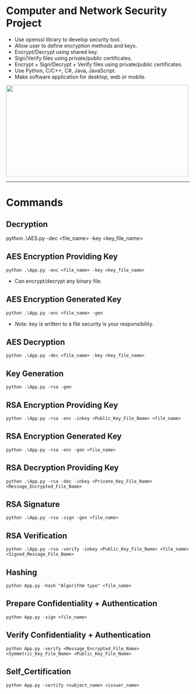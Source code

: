 # Computer and Network Security Project
- Use openssl library to develop security tool.
- Allow user to define encryption methods and keys.
- Encrypt/Decrypt using shared key.
- Sign/Verify files using private/public certificates.
- Encrypt + Sign/Decrypt + Verify files using private/public certificates.
- Use Python, C/C++, C#, Java, JavaScript.
- Make software application for desktop, web or mobile.

<img src="https://fossa.com/blog/content/images/2022/10/openssl.png" width="500" height="250" />


--- 

# Commands

## Decryption

python .\AES.py -dec <file_name> -key <key_file_name>

## AES Encryption Providing Key

```
python .\App.py -enc <file_name> -key <key_file_name>
```

* Can encrypt/decrypt any binary file.

## AES Encryption Generated Key

```
python .\App.py -enc <file_name> -gen
```

* *Note:* key is written to a file security is your responsibility.

## AES Decryption

```
python .\App.py -dec <file_name> -key <key_file_name>
```
## Key Generation

```
python .\App.py -rsa -gen  
```

## RSA Encryption Providing Key

```
python .\App.py -rsa -enc -inkey <Public_Key_File_Name> <file_name>
```
## RSA Encryption Generated Key

```
python .\App.py -rsa -enc -gen <file_name>
```
## RSA Decryption Providing Key

```
python .\App.py -rsa -dec -inkey <Private_Key_File_Name> <Message_Encrypted_File_Name>  
```

## RSA Signature

```
python .\App.py -rsa -sign -gen <file_name>  
```
## RSA Verification

```
python .\App.py -rsa -verify -inkey <Public_Key_File_Name> <file_name> <Signed_Message_File_Name> 
```
## Hashing

```
python App.py -hash "Algorithm type" <file_name>
```
## Prepare Confidentiality + Authentication
```
python App.py -sign <file_name>  
```
## Verify Confidentiality + Authentication
```
python App.py -verify <Message_Encrypted_File_Name>  <Symmetric_Key_File_Name> <Public_Key_File_Name>  
```

## Self_Certification

```
python App.py -certify <subject_name> <issuer_name>   
```